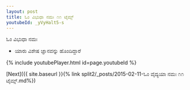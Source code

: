 ```yaml
---
layout: post
title: ಓಂ ವಿಭುಧಾ ನಮಃ ೧೧ ಟೈಮ್ಸ್
youtubeId: _yVyHalt5-s
---
```

 
 
 ಓಂ ವಿಭುಧಾ ನಮಃ  
 
 -  ಯಾರು ವಿಶೇಷ ಜ್ಞಾನವನ್ನು ಹೊಂದಿದ್ದಾರೆ 
 
  
 
  
 
 
 
 
 
 


{% include youtubePlayer.html id=page.youtubeId %}
 
[Next]({{ site.baseurl }}{% link  split2/_posts/2015-02-11-ಓಂ ವೈದ್ಯಯಾ ನಮಃ ೧೧ ಟೈಮ್ಸ್.md%})
 

